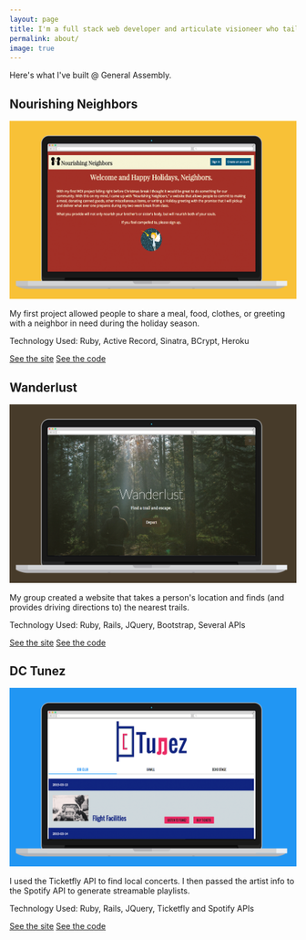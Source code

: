 ```yaml
---
layout: page
title: I'm a full stack web developer and articulate visioneer who tailors inspired solutions to both solve problems and grow communities.
permalink: about/
image: true
---
```

<div class="message">
  	<p>Here's what I've built @ General Assembly.</p>
</div>

<div class="proyecto">

<div id="nourishing">
	<h2>Nourishing Neighbors</h2>
	<a id="project-link" href="http://www.nourishingneighbors.com" target="_blank"><img src="/assets/images/nourishing.png"></a><a href='#wanderlust'><i class="fa fa-chevron-right"></i></a>
	<p class="project-blurb">My first project allowed people to share a meal, food, clothes, or greeting with a neighbor in need during the holiday season.</p>
	<p class="tech">Technology Used: Ruby, Active Record, Sinatra, BCrypt, Heroku</p>
	<a class="project-link" href="http://www.nourishingneighbors.com" target="_blank">See the site</a>
	<a class="project-link" href="https://github.com/ALeonard90/NourishingNeighbors" target="_blank">See the code</a>
</div>

<div id="wanderlust" class="hidden">
	<h2>Wanderlust</h2>
	<a id="project-link" href="#" target="_blank"><img src="/assets/images/Wanderlust.png"></a>
	<p class="project-blurb">My group created a website that takes a person's location and finds (and provides driving directions to) the nearest trails.</p>
	<p class="tech">Technology Used: Ruby, Rails, JQuery, Bootstrap, Several APIs</p>
	<a class="project-link" href="#" target="_blank">See the site</a>
	<a class="project-link" href="https://github.com/ALeonard90/trails" target="_blank">See the code</a>
	<a href='#dctunez'><i class="fa fa-chevron-right"></i></a>
</div>

<div id="dctunez" class="hidden">
	<h2>DC Tunez</h2>
	<a id="project-link" href="http://dctunez.herokuapp.com" target="_blank"><img src="/assets/images/dctunez.png"></a>
	<p class="project-blurb">I used the Ticketfly API to find local concerts. I then passed the artist info to the Spotify API to generate streamable playlists.</p>
	<p class="tech">Technology Used: Ruby, Rails, JQuery, Ticketfly and Spotify APIs</p>
	<a class="project-link" href="http://dctunez.herokuapp.com" target="_blank">See the site</a>
	<a class="project-link" href="https://github.com/ALeonard90/DCTunez" target="_blank">See the code</a>
	<a href="#nourishing"><i class="fa fa-chevron-right"></i></a>
</div>
</div>